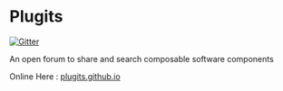 # Plugits

[![Gitter](https://badges.gitter.im/plugits/community.svg)](https://gitter.im/plugits/community?utm_source=badge&utm_medium=badge&utm_campaign=pr-badge)

An open forum to share and search composable software components

Online Here : [plugits.github.io](http://plugits.github.io)
